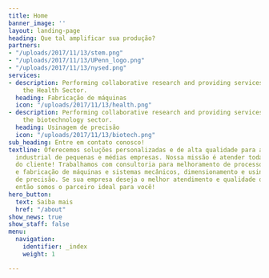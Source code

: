 ```yaml
---
title: Home
banner_image: ''
layout: landing-page
heading: Que tal amplificar sua produção?
partners:
- "/uploads/2017/11/13/stem.png"
- "/uploads/2017/11/13/UPenn_logo.png"
- "/uploads/2017/11/13/nysed.png"
services:
- description: Performing collaborative research and providing services to support
    the Health Sector.
  heading: Fabricação de máquinas
  icon: "/uploads/2017/11/13/health.png"
- description: Performing collaborative research and providing services to support
    the biotechnology sector.
  heading: Usinagem de precisão
  icon: "/uploads/2017/11/13/biotech.png"
sub_heading: Entre em contato conosco!
textline: Oferecemos soluções personalizadas e de alta qualidade para a realidade
  industrial de pequenas e médias empresas. Nossa missão é atender todas as expectativas
  do cliente! Trabalhamos com consultoria para melhoramento de processos, adequação
  e fabricação de máquinas e sistemas mecânicos, dimensionamento e usinagem de componentes
  de precisão. Se sua empresa deseja o melhor atendimento e qualidade de produto,
  então somos o parceiro ideal para você!
hero_button:
  text: Saiba mais
  href: "/about"
show_news: true
show_staff: false
menu:
  navigation:
    identifier: _index
    weight: 1

---
```

